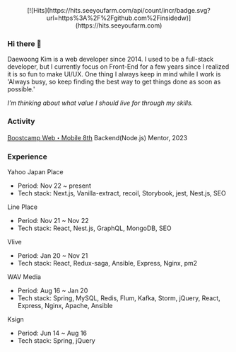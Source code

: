  <div align=center>
  [![Hits](https://hits.seeyoufarm.com/api/count/incr/badge.svg?url=https%3A%2F%2Fgithub.com%2Finsidedw)](https://hits.seeyoufarm.com) 
 </div>

### Hi there 👋
Daewoong Kim is a web developer since 2014. I used to be a full-stack developer, but I currently focus on Front-End for a few years since I realized it is so fun to make UI/UX. One thing I always keep in mind while I work is 'Always busy, so keep finding the best way to get things done as soon as possible.'

_I’m thinking about what value I should live for through my skills._

### Activity
[Boostcamp Web・Mobile 8th](https://boostcamp.connect.or.kr/) Backend(Node.js) Mentor, 2023

### Experience
Yahoo Japan Place
 - Period: Nov 22 ~ present
 - Tech stack: Next.js, Vanilla-extract, recoil, Storybook, jest, Nest.js, SEO

Line Place
 - Period: Nov 21 ~ Nov 22
 - Tech stack: React, Nest.js, GraphQL, MongoDB, SEO

Vlive
 - Period: Jan 20 ~ Nov 21
 - Tech stack: React, Redux-saga, Ansible, Express, Nginx, pm2

WAV Media
 - Period: Aug 16 ~ Jan 20
 - Tech stack: Spring, MySQL, Redis, Flum, Kafka, Storm, jQuery, React, Express, Nginx, Apache, Ansible

Ksign
 - Period: Jun 14 ~ Aug 16
 - Tech stack: Spring, jQuery


<!--
**insidedw/insidedw** is a ✨ _special_ ✨ repository because its `README.md` (this file) appears on your GitHub profile.

Here are some ideas to get you started:

- 🔭 I’m currently working on ...
- 🌱 I’m currently learning ...
- 👯 I’m looking to collaborate on ...
- 🤔 I’m looking for help with ...
- 💬 Ask me about ...
- 📫 How to reach me: ...
- 😄 Pronouns: ...
- ⚡ Fun fact: ...


<h3 align="center">🛠 Tech Stack 🛠</h3>

<p align="center"> Techs that I've used at least once </p>

<p align="center">
  <img src="https://img.shields.io/badge/Java-007396?style=flat-square&logo=Java&logoColor=white"/></a>&nbsp 
  <img src="https://img.shields.io/badge/Javascript-ffb13b?style=flat-square&logo=javascript&logoColor=white"/></a>&nbsp 
  <img src="https://img.shields.io/badge/css-1572B6?style=flat-square&logo=css3&logoColor=white"/></a>&nbsp 
  <img src="https://img.shields.io/badge/Go-11B48A?style=flat-square&logo=Go&logoColor=white"/></a>&nbsp 
  <br>
  <img src="https://img.shields.io/badge/SpringBoot-6DB33F?style=flat-square&logo=Spring&logoColor=white"/></a>&nbsp 
  <img src="https://img.shields.io/badge/Django-092E20?style=flat-square&logo=Django&logoColor=white"/></a>&nbsp 
  <img src="https://img.shields.io/badge/Mysql-E6B91E?style=flat-square&logo=MySql&logoColor=white"/></a>&nbsp 
  <img src="https://img.shields.io/badge/HyperledgerFabric-DB3552?style=flat-square&logo=Hulu&logoColor=white"/></a>&nbsp 
  <img src="https://img.shields.io/badge/aws-333664?style=flat-square&logo=amazon-aws&logoColor=white"/></a>&nbsp 
  <img src="https://img.shields.io/badge/elasticsearch-005571?style=flat-square&logo=elasticsearch&logoColor=white"/></a>&nbsp 
</p>

-->
